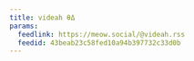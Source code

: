 ```yaml
---
title: videah θΔ
params:
  feedlink: https://meow.social/@videah.rss
  feedid: 43beab23c58fed10a94b397732c33d0b
---
```

